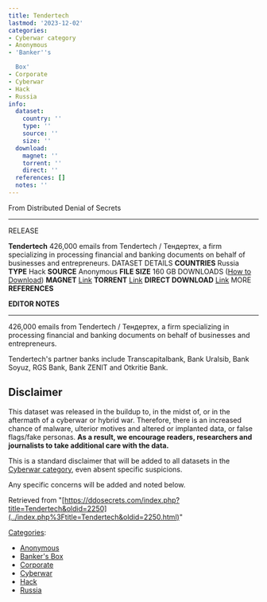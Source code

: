 ```yaml
---
title: Tendertech
lastmod: '2023-12-02'
categories:
- Cyberwar category
- Anonymous
- 'Banker''s

  Box'
- Corporate
- Cyberwar
- Hack
- Russia
info:
  dataset:
    country: ''
    type: ''
    source: ''
    size: ''
  download:
    magnet: ''
    torrent: ''
    direct: ''
  references: []
  notes: ''
---
```




From Distributed Denial of Secrets

---
RELEASE

**Tendertech**
426,000 emails from Tendertech / Тендертех, a firm specializing in processing financial and banking documents on behalf of businesses and entrepreneurs.
DATASET DETAILS
**COUNTRIES** Russia
**TYPE** Hack
**SOURCE** Anonymous
**FILE SIZE** 160 GB
DOWNLOADS ([How to Download](Torrents.html "Torrents"))
**MAGNET** [Link](magnet:?xt=urn:btih:61207e2ba2887de2ec6ecec9394a5d7020e2a4d0&dn=tendertech.ru&tr=udp%3A%2F%2F9.rarbg.to%3A2920&tr=udp%3A%2F%2Ftracker.opentrackr.org%3A1337&tr=udp%3A%2F%2Fexodus.desync.com%3A6969)
**TORRENT** [Link](../images/b/b0/Tendertech.ru.torrent)
**DIRECT DOWNLOAD** [Link](https://data.ddosecrets.com/Tendertech/)
MORE
**REFERENCES**

**EDITOR NOTES**

---

426,000 emails from Tendertech / Тендертех, a firm specializing in
processing financial and banking documents on behalf of businesses and
entrepreneurs.

Tendertech's partner banks include Transcapitalbank, Bank Uralsib, Bank
Soyuz, RGS Bank, Bank ZENIT and Otkritie Bank.

## Disclaimer

This dataset was released in the buildup to, in the midst of, or in the
aftermath of a cyberwar or hybrid war. Therefore, there is an increased
chance of malware, ulterior motives and altered or implanted data, or
false flags/fake personas. **As a result, we encourage readers,
researchers and journalists to take additional care with the data.**

This is a standard disclaimer that will be added to all datasets in the
[Cyberwar category](./Category:Cyberwar.html "Category:Cyberwar"), even
absent specific suspicions.

Any specific concerns will be added and noted below.

Retrieved from
"[https://ddosecrets.com/index.php?title=Tendertech&oldid=2250](../index.php%3Ftitle=Tendertech&oldid=2250.html)"

[Categories](./Special:Categories.html "Special:Categories"):

- [Anonymous](./Category:Anonymous.html "Category:Anonymous")
- [Banker's
Box](./Category:Banker's_Box.html "Category:Banker's Box")
- [Corporate](./Category:Corporate.html "Category:Corporate")
- [Cyberwar](./Category:Cyberwar.html "Category:Cyberwar")
- [Hack](./Category:Hack.html "Category:Hack")
- [Russia](./Category:Russia.html "Category:Russia")
